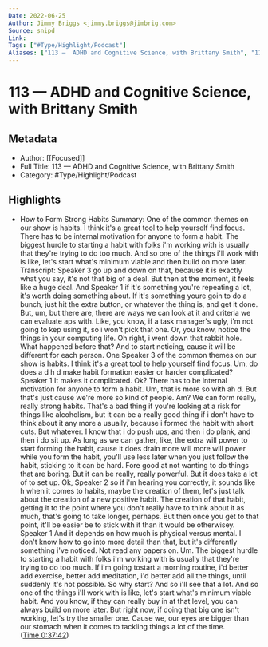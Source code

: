 ```yaml
---
Date: 2022-06-25
Author: Jimmy Briggs <jimmy.briggs@jimbrig.com>
Source: snipd
Link: 
Tags: ["#Type/Highlight/Podcast"]
Aliases: ["113 —  ADHD and Cognitive Science, with Brittany Smith", "113 —  ADHD and Cognitive Science, with Brittany Smith"]
---
```

# 113 —  ADHD and Cognitive Science, with Brittany Smith

## Metadata
- Author: [[Focused]]
- Full Title: 113 —  ADHD and Cognitive Science, with Brittany Smith
- Category: #Type/Highlight/Podcast

## Highlights
- How to Form Strong Habits
  Summary:
  One of the common themes on our show is habits. I think it's a great tool to help yourself find focus. There has to be internal motivation for anyone to form a habit. The biggest hurdle to starting a habit with folks i'm working with is usually that they're trying to do too much. And so one of the things i'll work with is like, let's start what's minimum viable and then build on more later.
  Transcript:
  Speaker 3
  go up and down on that, because it is exactly what you say, it's not that big of a deal. But then at the moment, it feels like a huge deal. And
  Speaker 1
  if it's something you're repeating a lot, it's worth doing something about. If it's something youre goin to do a bunch, just hit the extra button, or whatever the thing is, and get it done. But, um, but there are, there are ways we can look at it and criteria we can evaluate aps with. Like, you know, if a task manager's ugly, i'm not going to kep using it, so i won't pick that one. Or, you know, notice the things in your computing life. Oh right, i went down that rabbit hole. What happened before that? And to start noticing, cause it will be different for each person. One
  Speaker 3
  of the common themes on our show is habits. I think it's a great tool to help yourself find focus. Um, do does a d h d make habit formation easier or harder complicated?
  Speaker 1
  It makes it complicated. Ok? There has to be internal motivation for anyone to form a habit. Um, that is more so with ah d. But that's just cause we're more so kind of people. Am? We can form really, really strong habits. That's a bad thing if you're looking at a risk for things like alcoholism, but it can be a really good thing if i don't have to think about it any more a usually, because i formed the habit with short cuts. But whatever. I know that i do push ups, and then i do plank, and then i do sit up. As long as we can gather, like, the extra will power to start forming the habit, cause it does drain more will more will power while you form the habit, you'll use less later when you just follow the habit, sticking to it can be hard. Fore good at not wanting to do things that are boring. But it can be really, really powerful. But it does take a lot of to set up. Ok,
  Speaker 2
  so if i'm hearing you correctly, it sounds like h when it comes to habits, maybe the creation of them, let's just talk about the creation of a new positive habit. The creation of that habit, getting it to the point where you don't really have to think about it as much, that's going to take longer, perhaps. But then once you get to that point, it'll be easier be to stick with it than it would be otherwisey.
  Speaker 1
  And it depends on how much is physical versus mental. I don't know how to go into more detail than that, but it's differently something i've noticed. Not read any papers on. Um. The biggest hurdle to starting a habit with folks i'm working with is usually that they're trying to do too much. If i'm going tostart a morning routine, i'd better add exercise, better add meditation, i'd better add all the things, until suddenly it's not possible. So why start? And so i'll see that a lot. And so one of the things i'll work with is like, let's start what's minimum viable habit. And you know, if they can really buy in at that level, you can always build on more later. But right now, if doing that big one isn't working, let's try the smaller one. Cause we, our eyes are bigger than our stomach when it comes to tackling things a lot of the time. ([Time 0:37:42](https://share.snipd.com/snip/00fb2c94-d7b6-426d-81ec-aa03b04305de))
